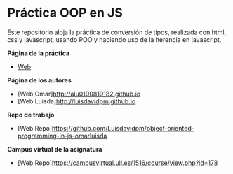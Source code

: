 # Práctica OOP en JS

Este repositorio aloja la práctica de conversión de tipos, realizada con html, css y javascript, usando POO y haciendo uso de la herencia en javascript.

**Página de la práctica**

* [Web]()

**Página de los autores**

* [Web Omar]<http://alu0100819182.github.io>
* [Web Luisda]<http://luisdavidpm.github.io>

**Repo de trabajo**

* [Web Repo]<https://github.com/Luisdavidpm/object-oriented-programming-in-js-omarluisda>

**Campus virtual de la asignatura**

* [Web Repo]<https://campusvirtual.ull.es/1516/course/view.php?id=178>
